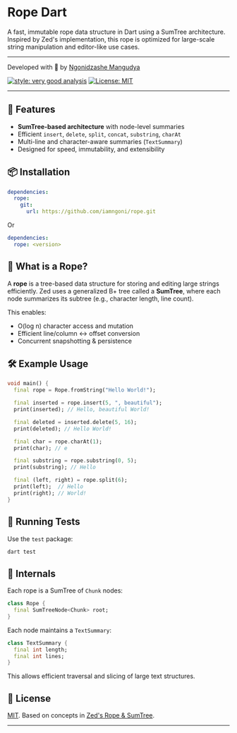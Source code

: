 # Rope Dart

A fast, immutable rope data structure in Dart using a SumTree architecture.
Inspired by Zed's implementation, this rope is optimized for large-scale string manipulation and editor-like use cases.

---

Developed with 💙 by [Ngonidzashe Mangudya](https://twitter.com/iamngoni_)

[![style: very good analysis][very_good_analysis_badge]][very_good_analysis_link]
[![License: MIT][license_badge]][license_link]

---

## 🔧 Features

- **SumTree-based architecture** with node-level summaries
- Efficient `insert`, `delete`, `split`, `concat`, `substring`, `charAt`
- Multi-line and character-aware summaries (`TextSummary`)
- Designed for speed, immutability, and extensibility

## 📦 Installation

```yaml
dependencies:
  rope:
    git:
      url: https://github.com/iamngoni/rope.git
```

Or

```yaml
dependencies:
  rope: <version>
```

## 🧱 What is a Rope?

A **rope** is a tree-based data structure for storing and editing large strings efficiently. Zed uses a generalized B+ tree called a **SumTree**, where each node summarizes its subtree (e.g., character length, line count).

This enables:
- O(log n) character access and mutation
- Efficient line/column ↔ offset conversion
- Concurrent snapshotting & persistence

## 🛠 Example Usage

```dart
void main() {
  final rope = Rope.fromString("Hello World!");

  final inserted = rope.insert(5, ", beautiful");
  print(inserted); // Hello, beautiful World!

  final deleted = inserted.delete(5, 16);
  print(deleted); // Hello World!

  final char = rope.charAt(1);
  print(char); // e

  final substring = rope.substring(0, 5);
  print(substring); // Hello

  final (left, right) = rope.split(6);
  print(left);  // Hello
  print(right); // World!
}
```

## 🧪 Running Tests

Use the `test` package:

```bash
dart test
```

## 🧠 Internals

Each rope is a SumTree of `Chunk` nodes:

```dart
class Rope {
  final SumTreeNode<Chunk> root;
}
```

Each node maintains a `TextSummary`:
```dart
class TextSummary {
  final int length;
  final int lines;
}
```

This allows efficient traversal and slicing of large text structures.

## 📄 License

[MIT](./LICENSE). Based on concepts in [Zed's Rope & SumTree](https://zed.dev/blog/zed-decoded-rope-sumtree).

---
[license_badge]: https://img.shields.io/badge/license-MIT-blue.svg
[license_link]: https://opensource.org/licenses/MIT
[very_good_analysis_badge]: https://img.shields.io/badge/style-very_good_analysis-B22C89.svg
[very_good_analysis_link]: https://pub.dev/packages/very_good_analysis
